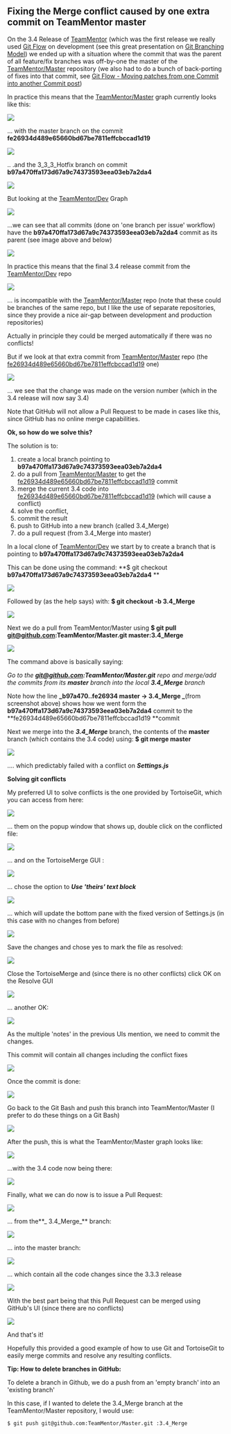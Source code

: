 ##  Fixing the Merge conflict caused by one extra commit on TeamMentor master

On the 3.4 Release of [TeamMentor](https://teammentor.net/) (which was the first release we really used [Git Flow](http://nvie.com/posts/a-successful-git-branching-model/) on development (see this great presentation on [Git Branching Model](http://blog.diniscruz.com/2013/05/great-presentation-on-git-branching.html)) we ended up with a situation where the commit that was the parent of all feature/fix branches was off-by-one the master of the [TeamMentor/Master](https://github.com/TeamMentor/Master) repository (we also had to do a bunch of back-porting of fixes into that commit, see [Git Flow - Moving patches from one Commit into another Commit post](http://blog.diniscruz.com/2013/09/git-flow-moving-patches-from-one-commit.html))

In practice this means that the [TeamMentor/Master](https://github.com/TeamMentor/Master) graph currently looks like this:  

![](images/image_thumb_25255B4_25255D1.png)

... with the master branch on the commit **fe26934d489e65660bd67be7811effcbccad1d19**  

![](images/image_thumb_25255B5_25255D1.png)

.. .and the 3_3_3_Hotfix branch on commit **b97a470ffa173d67a9c74373593eea03eb7a2da4**  

![](images/image_thumb_25255B6_25255D1.png)

But looking at the [TeamMentor/Dev](https://github.com/TeamMentor/Dev/) Graph

![](images/image_thumb_25255B7_25255D1.png)

...we can see that all commits (done on 'one branch per issue' workflow) have the **b97a470ffa173d67a9c74373593eea03eb7a2da4** commit as its parent (see image above and below)

![](images/image_thumb_25255B8_25255D1.png)

In practice this means that the final 3.4 release commit from the [TeamMentor/Dev](https://github.com/TeamMentor/Dev/) repo

![](images/image_thumb_25255B9_25255D1.png)

... is incompatible with the [TeamMentor/Master](https://github.com/TeamMentor/Master) repo (note that these could be branches of the same repo, but I like the use of separate repositories, since they provide a nice air-gap between development and production repositories)

Actually in principle they could be merged automatically if there was no conflicts!

But if we look at that extra commit from [TeamMentor/Master](https://github.com/TeamMentor/Master) repo (the [fe26934d489e65660bd67be7811effcbccad1d19](https://github.com/TeamMentor/Master/commit/fe26934d489e65660bd67be7811effcbccad1d19) one)

![](images/image_thumb_25255B10_25255D1.png)

... we see that the change was made on the version number (which in the 3.4 release will now say 3.4)

Note that GitHub will not allow a Pull Request to be made in cases like this, since GitHub has no online merge capabilities.

**Ok, so how do we solve this?**  

The solution is to:  


1. create a local branch pointing to **b97a470ffa173d67a9c74373593eea03eb7a2da4**
2. do a pull from [TeamMentor/Master](https://github.com/TeamMentor/Master) to get the [fe26934d489e65660bd67be7811effcbccad1d19](https://github.com/TeamMentor/Master/commit/fe26934d489e65660bd67be7811effcbccad1d19) commit
3. merge the current 3.4 code into [fe26934d489e65660bd67be7811effcbccad1d19](https://github.com/TeamMentor/Master/commit/fe26934d489e65660bd67be7811effcbccad1d19) (which will cause a conflict)
4. solve the conflict,
5. commit the result
6. push to GitHub into a new branch (called 3.4_Merge)
7. do a pull request (from 3.4_Merge into master)


In a local clone of [TeamMentor/Dev](https://github.com/TeamMentor/Dev/)   we start by to create a branch that is pointing to **b97a470ffa173d67a9c74373593eea03eb7a2da4**   

This can be done using the command: **$ git checkout **b97a470ffa173d67a9c74373593eea03eb7a2da4** **  

![](images/image_thumb_25255B12_25255D1.png)

Followed by (as the help says) with: **$ git checkout -b 3.4_Merge**  

![](images/image_thumb_25255B15_25255D1.png)

Next we do a pull from TeamMentor/Master using **$ git pull git@github.com:TeamMentor/Master.git master:3.4_Merge**  

![](images/image_thumb_25255B16_25255D1.png)

The command above is basically saying:

_Go to the **git@github.com:TeamMentor/Master.git** repo and merge/add the commits from its **master** branch into the local **3.4_Merge** branch_

Note how the line **_b97a470..fe26934  master     -> 3.4_Merge _**(from screenshot above) shows how we went form the **b97a470ffa173d67a9c74373593eea03eb7a2da4** commit to the **fe26934d489e65660bd67be7811effcbccad1d19 **commit

Next we merge into the **_3.4_Merge_** branch, the contents of the **master** branch (which contains the 3.4 code) using: **$ git merge master**  

![](images/image_thumb_25255B17_25255D1.png)

.... which predictably failed with a conflict on **_Settings.js_**  

**Solving git conflicts**  

My preferred UI to solve conflicts is the one provided by TortoiseGit, which you can access from here:

![](images/image_thumb_25255B26_25255D1.png)

... them on the popup window that shows up, double click on the conflicted file:

![](images/image_thumb_25255B27_25255D1.png)

... and on the TortoiseMerge GUI :

![](images/image_thumb_25255B28_25255D1.png)

... chose the option to **_Use 'theirs' text block_**  

![](images/image_thumb_25255B33_25255D1.png)

... which will update the bottom pane with the fixed version of Settings.js (in this case with no changes from before)

![](images/image_thumb_25255B34_25255D1.png)

Save the changes and chose yes to mark the file as resolved:

![](images/image_thumb_25255B35_25255D1.png)

Close the TortoiseMerge and (since there is no other conflicts) click OK on the Resolve GUI

![](images/image_thumb_25255B36_25255D1.png)

... another OK:

![](images/image_thumb_25255B37_25255D1.png)

As the multiple 'notes' in the previous UIs mention, we need to commit the changes.

This commit will contain all changes including the conflict fixes

![](images/image_thumb_25255B39_25255D1.png)

Once the commit is done:

![](images/image_thumb_25255B40_25255D1.png)

Go back to the Git Bash and push this branch into TeamMentor/Master (I prefer to do these things on a Git Bash)

![](images/image_thumb_25255B41_25255D1.png)

After the push, this is what the TeamMentor/Master graph looks like:

![](images/image_thumb_25255B42_25255D1.png)

...with the 3.4 code now being there:

![](images/image_thumb_25255B43_25255D1.png)

Finally, what we can do now is to issue a Pull Request:

![](images/image_thumb_25255B44_25255D1.png)

... from the**_ 3.4_Merge_** branch:

![](images/image_thumb_25255B45_25255D1.png)

... into the master branch:

![](images/image_thumb_25255B46_25255D1.png)

... which contain all the code changes since the 3.3.3 release

![](images/image_thumb_25255B47_25255D1.png)

With the best part being that this Pull Request can be merged using GitHub's UI (since there are no conflicts)

![](images/image_thumb_25255B48_25255D1.png)

And that's it!

Hopefully this provided a good example of how to use Git and TortoiseGit to easily merge commits and resolve any resulting conflicts.


**Tip: How to delete branches in GitHub:**  

To delete a branch in Github, we do a push from an 'empty branch' into an 'existing branch'

In this case, if I wanted to delete the 3.4_Merge branch at the TeamMentor/Master repository, I would use:

    $ git push git@github.com:TeamMentor/Master.git :3.4_Merge
